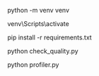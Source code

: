 
python -m venv venv

venv\Scripts\activate

pip install -r requirements.txt 

python check_quality.py

python profiler.py